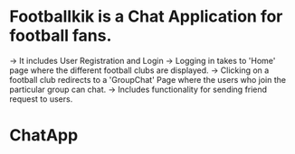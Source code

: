 
# Footballkik is a Chat Application for football fans.

-> It includes User Registration and Login
-> Logging in takes to 'Home' page where the different football clubs are displayed.
-> Clicking on a football club redirects to a 'GroupChat' Page where the users who join the particular group can chat.
-> Includes functionality for sending friend request to users.

# ChatApp

